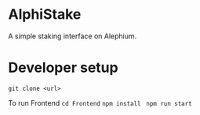 # AlphiStake
A simple staking interface on Alephium.

# Developer setup
``` git clone <url> ```

To run Frontend 
``` cd Frontend ```
``` npm install ```
``` npm run start```


